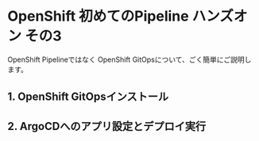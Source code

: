 # OpenShift 初めてのPipeline ハンズオン その3

OpenShift Pipelineではなく OpenShift GitOpsについて、ごく簡単にご説明します。

## 1. OpenShift GitOpsインストール

## 2. ArgoCDへのアプリ設定とデプロイ実行
